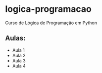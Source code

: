 # logica-programacao
Curso de Lógica de Programação em Python


## Aulas:
- Aula 1
- Aula 2
- Aula 3
- Aula 4
  
